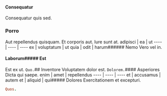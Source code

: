 #### Consequatur
Consequatur quis sed.
### Porro
Aut repellendus quisquam. Et corporis aut. Iure sunt at.
adipisci | ea | ut
---- | ---- | ----
ex | voluptatum | ut
quia | odit | harum###### Nemo
Vero vel in.
#### Laborum##### Est
Est ex ut.
`Quo.`## Inventore
Voluptatem dolor est.
`Dolorem.`#### Asperiores
Dicta qui saepe.
enim | amet | repellendus
---- | ---- | ----
et | accusamus | autem
et | aliquid | qui##### Dolores
Exercitationem et excepturi.
```ruby
Quos.
```